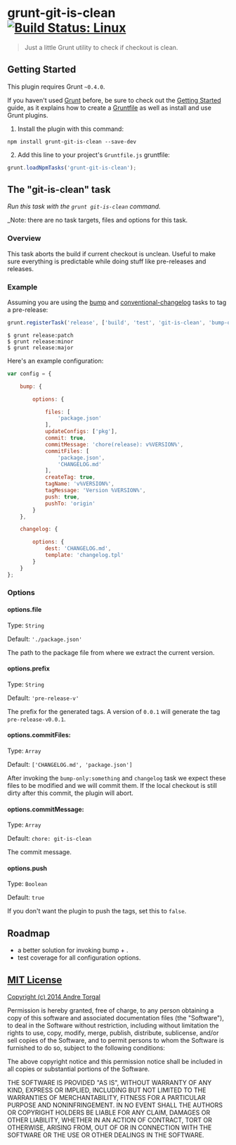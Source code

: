 # grunt-git-is-clean [![Build Status: Linux](https://travis-ci.org/andrezero/grunt-git-is-clean.png?branch=master)](https://travis-ci.org/andrezero/grunt-git-is-clean)

> Just a little Grunt utility to check if checkout is clean.


## Getting Started

This plugin requires Grunt `~0.4.0`.

If you haven't used [Grunt](http://gruntjs.com/) before, be sure to check out the
[Getting Started](http://gruntjs.com/getting-started) guide, as it explains how to create a
[Gruntfile](http://gruntjs.com/sample-gruntfile) as well as install and use Grunt plugins.

1. Install the plugin with this command:

```shell
npm install grunt-git-is-clean --save-dev
```

2. Add this line to your project's `Gruntfile.js` gruntfile:

```javascript
grunt.loadNpmTasks('grunt-git-is-clean');
```

## The "git-is-clean" task

_Run this task with the `grunt git-is-clean` command._

_Note: there are no task targets, files and options for this task.


### Overview

This task aborts the build if current checkout is unclean. Useful to make sure everything is predictable while doing
stuff like pre-releases and releases.

### Example

Assuming you are using the [bump](https://github.com/vojtajina/grunt-bump) and
[conventional-changelog](https://github.com/btford/grunt-conventional-changelog) tasks to tag a pre-release:


```javascript
grunt.registerTask('release', ['build', 'test', 'git-is-clean', 'bump-only:prerelease', 'changelog', 'bump-commit']);
```

```
$ grunt release:patch
$ grunt release:minor
$ grunt release:major
```

Here's an example configuration:

```javascript
var config = {

    bump: {

        options: {

            files: [
                'package.json'
            ],
            updateConfigs: ['pkg'],
            commit: true,
            commitMessage: 'chore(release): v%VERSION%',
            commitFiles: [
                'package.json',
                'CHANGELOG.md'
            ],
            createTag: true,
            tagName: 'v%VERSION%',
            tagMessage: 'Version %VERSION%',
            push: true,
            pushTo: 'origin'
        }
    },

    changelog: {

        options: {
            dest: 'CHANGELOG.md',
            template: 'changelog.tpl'
        }
    }
};
```

### Options

#### options.file

Type: `String`

Default: `'./package.json'`

The path to the package file from where we extract the current version.


#### options.prefix

Type: `String`

Default: `'pre-release-v'`

The prefix for the generated tags. A version of `0.0.1` will generate the tag `pre-release-v0.0.1`.


#### options.commitFiles:

Type: `Array`

Default: `['CHANGELOG.md', 'package.json']`

After invoking the `bump-only:something` and `changelog` task we expect these files to be modified and we will commit
them. If the local checkout is still dirty after this commit, the plugin will abort.


#### options.commitMessage:

Type: `Array`

Default: `chore: git-is-clean`

The commit message.


#### options.push

Type: `Boolean`

Default: `true`

If you don't want the plugin to push the tags, set this to `false`.


## Roadmap

- a better solution for invoking bump + .
- test coverage for all configuration options.


## [MIT License](LICENSE-MIT)

[Copyright (c) 2014 Andre Torgal](http://andrezero.mit-license.org/2014)

Permission is hereby granted, free of charge, to any person obtaining a copy of
this software and associated documentation files (the "Software"), to deal in
the Software without restriction, including without limitation the rights to
use, copy, modify, merge, publish, distribute, sublicense, and/or sell copies of
the Software, and to permit persons to whom the Software is furnished to do so,
subject to the following conditions:

The above copyright notice and this permission notice shall be included in all
copies or substantial portions of the Software.

THE SOFTWARE IS PROVIDED "AS IS", WITHOUT WARRANTY OF ANY KIND, EXPRESS OR
IMPLIED, INCLUDING BUT NOT LIMITED TO THE WARRANTIES OF MERCHANTABILITY, FITNESS
FOR A PARTICULAR PURPOSE AND NONINFRINGEMENT. IN NO EVENT SHALL THE AUTHORS OR
COPYRIGHT HOLDERS BE LIABLE FOR ANY CLAIM, DAMAGES OR OTHER LIABILITY, WHETHER
IN AN ACTION OF CONTRACT, TORT OR OTHERWISE, ARISING FROM, OUT OF OR IN
CONNECTION WITH THE SOFTWARE OR THE USE OR OTHER DEALINGS IN THE SOFTWARE.
